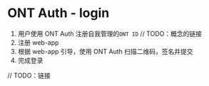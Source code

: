 # ONT Auth - login

1. 用户使用 ONT Auth 注册自我管理的`ONT ID` // TODO：概念的链接
2. 注册 web-app
3. 根据 web-app 引导，使用 ONT Auth 扫描二维码，签名并提交
4. 完成登录

// TODO：链接